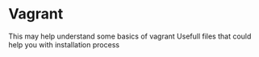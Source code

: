 # Vagrant
This may help understand some basics of vagrant
Usefull files that could help you with installation process